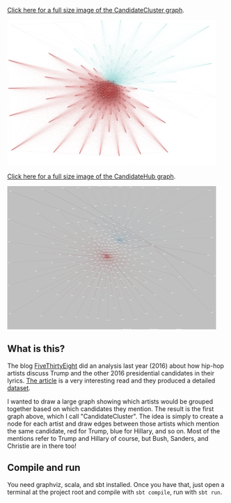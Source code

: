 [Click here for a full size image of the CandidateCluster graph](http://jonathanridenour.net/projects/candidate_cluster.html).

![CandidateCluster png](https://github.com/JERidenour/CandidateLyricsViz/blob/master/src/main/resources/CandidateCluster.png)

[Click here for a full size image of the CandidateHub graph](http://www.jonathanridenour.net/projects/candidate_hub.html).

![CandidateCluster png](https://github.com/JERidenour/CandidateLyricsViz/blob/master/src/main/resources/CandidateHub.png)

## What is this?

The blog [FiveThirtyEight](http://fivethirtyeight.com/) did an analysis last year (2016) about how hip-hop artists discuss Trump and the other 2016 presidential candidates in their lyrics. [The article](https://projects.fivethirtyeight.com/clinton-trump-hip-hop-lyrics/) is a very interesting read and they produced a detailed [dataset](https://github.com/fivethirtyeight/data/tree/master/hip-hop-candidate-lyrics).

I wanted to draw a large graph showing which artists would be grouped together based on which candidates they mention. The result is the first graph above, which I call "CandidateCluster". The idea is simply to create a node for each artist and draw edges between those artists which mention the same candidate, red for Trump, blue for Hillary, and so on. Most of the mentions refer to Trump and Hillary of course, but Bush, Sanders, and Christie are in there too!

## Compile and run

You need graphviz, scala, and sbt installed. Once you have that, just open a terminal at the project root and compile with `sbt compile`, run with `sbt run`.
